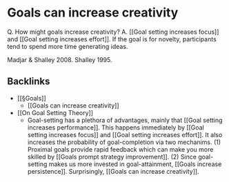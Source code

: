# Goals can increase creativity
Q. How might goals increase creativity?
A. [[Goal setting increases focus]] and [[Goal setting increases effort]]. If the goal is for novelty, participants tend to spend more time generating ideas. 

Madjar & Shalley 2008. Shalley 1995.

## Backlinks
* [[§Goals]]
	* [[Goals can increase creativity]]
* [[On Goal Setting Theory]]
	* Goal-setting has a plethora of advantages, mainly that [[Goal setting increases performance]]. This happens immediately by [[Goal setting increases focus]] and [[Goal setting increases effort]]. It also increases the probability of goal-completion via two mechanims. (1) Proximal goals provide rapid feedback which can make you more skilled by [[Goals prompt strategy improvement]]. (2) Since goal-setting makes us more invested in goal-attainment, [[Goals increase persistence]]. Surprisingly, [[Goals can increase creativity]].

<!-- #Life -->

<!-- {BearID:9DFFC89A-003F-4341-B93A-CDB23A5AC6F9-15756-000013036A09AB73} -->
